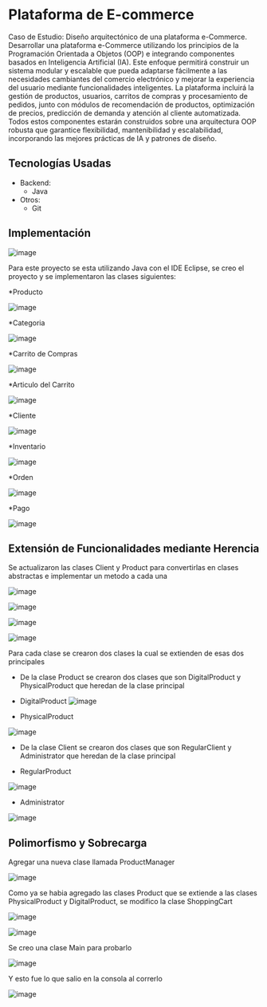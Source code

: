 # Plataforma de E-commerce
Caso de Estudio: Diseño arquitectónico de una plataforma e-Commerce. Desarrollar una plataforma e-Commerce utilizando los principios de la Programación 
Orientada a Objetos (OOP) e integrando componentes basados en Inteligencia Artificial (IA). Este enfoque permitirá construir un sistema modular y escalable que pueda adaptarse 
fácilmente a las necesidades cambiantes del comercio electrónico y mejorar la experiencia del usuario mediante funcionalidades inteligentes. La plataforma incluirá la gestión de 
productos, usuarios, carritos de compras y procesamiento de pedidos, junto con módulos de recomendación de productos, optimización de precios, predicción de demanda y 
atención al cliente automatizada. Todos estos componentes estarán construidos sobre una arquitectura OOP robusta que garantice flexibilidad, mantenibilidad y escalabilidad, 
incorporando las mejores prácticas de IA y patrones de diseño. 

## Tecnologías Usadas
- Backend:
    * Java
- Otros:
    * Git

 ## Implementación
 ![image](https://github.com/user-attachments/assets/0dd10764-2859-48ce-ac38-e5cbb57146ea)



 Para este proyecto se esta utilizando Java con el IDE Eclipse, se creo el proyecto y se implementaron las clases siguientes:

 *Producto
 
 ![image](https://github.com/user-attachments/assets/248c5eae-d9a9-4d34-a529-a26ed5173117)


*Categoria

![image](https://github.com/user-attachments/assets/44f909e6-90d2-4016-8cf5-575851015578)

*Carrito de Compras

![image](https://github.com/user-attachments/assets/9a013c70-30ac-4bf8-9408-7b013a09ee96)

*Articulo del Carrito

![image](https://github.com/user-attachments/assets/60e19a45-6e99-4a65-a406-1736966a6949)


 
 *Cliente
 
 ![image](https://github.com/user-attachments/assets/3ac65daf-6fa2-4b73-8ce7-26f23f1ad0e1)
 

 
 *Inventario
 
 ![image](https://github.com/user-attachments/assets/b378542d-46b6-42f9-8ce1-7048537a3448)

 *Orden
 
![image](https://github.com/user-attachments/assets/962bae2e-8230-4ecb-b936-45c7b28b7424)


*Pago

![image](https://github.com/user-attachments/assets/6e440463-35e9-4688-9a3f-ad2efe399ec6)



 ## Extensión de Funcionalidades mediante Herencia

 Se actualizaron las clases Client y Product para convertirlas en clases abstractas e implementar un metodo a cada una

 ![image](https://github.com/user-attachments/assets/7d30861f-3089-48f2-b570-4e9f59778652)

 ![image](https://github.com/user-attachments/assets/d2de05f1-c5b8-43f2-ae89-b65598c46214)


 ![image](https://github.com/user-attachments/assets/9be15889-7d14-444a-acfc-f51a211766f9)

![image](https://github.com/user-attachments/assets/d21e8048-cee6-4cc8-8bbf-7f400699356b)

Para cada clase se crearon dos clases la cual se extienden de esas dos principales

* De la clase Product se crearon dos clases que son DigitalProduct y PhysicalProduct que heredan de la clase principal

* DigitalProduct
  ![image](https://github.com/user-attachments/assets/9458c94a-ff54-49a7-aa90-ed69e8ce013d)

* PhysicalProduct

 ![image](https://github.com/user-attachments/assets/68d1626e-9fcf-4241-8d20-7ef8cfbf1d22)


  * De la clase Client se crearon dos clases que son RegularClient y Administrator que heredan de la clase principal

  * RegularProduct

![image](https://github.com/user-attachments/assets/9687cab0-076b-4924-a094-f7292bc61c62)


   
  * Administrator
 
![image](https://github.com/user-attachments/assets/3a14c96f-0813-497d-bd3e-a3360c11da9d)


## Polimorfismo y Sobrecarga

Agregar una nueva clase llamada ProductManager

![image](https://github.com/user-attachments/assets/e2b66271-bf50-4ba0-9bd3-ad81802cbf7f)

 
Como ya se habia agregado las clases Product que se extiende a las clases PhysicalProduct y DigitalProduct, se modifico la clase ShoppingCart 

![image](https://github.com/user-attachments/assets/d72403c1-840a-4daf-8660-ef8f93fa88a5)


![image](https://github.com/user-attachments/assets/c4606846-fcc3-44fa-a437-998d1419bd9b)


Se creo una clase Main para probarlo

![image](https://github.com/user-attachments/assets/f457f45c-0413-4292-854d-c736ac050119)


Y esto fue lo que salio en la consola al correrlo

![image](https://github.com/user-attachments/assets/bb6044ea-a07e-47ba-b8db-019419af01aa)


